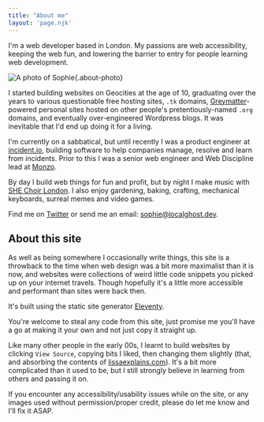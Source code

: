 ```yaml
---
title: "About me"
layout: 'page.njk'
---
```


I'm a web developer based in London. My passions are web accessibility, keeping the web fun, and lowering the barrier to entry for people learning web development.

![A photo of Sophie](/img/sophie-transparent.webp){.about-photo}

I started building websites on Geocities at the age of 10, graduating over the years to various questionable free hosting sites, `.tk` domains, [Greymatter](https://en.wikipedia.org/wiki/Greymatter_(software))-powered personal sites hosted on other people's pretentiously-named `.org` domains, and eventually over-engineered Wordpress blogs. It was inevitable that I'd end up doing it for a living.

I'm currently on a sabbatical, but until recently I was a product engineer at [incident.io](https://incident.io), building software to help companies manage, resolve and learn from incidents. Prior to this I was a senior web engineer and Web Discipline lead at [Monzo](https://www.monzo.com). 
  
By day I build web things for fun and profit, but by night I make music with [SHE Choir London](https://shechoir.com/london). I also enjoy gardening, baking, crafting, mechanical keyboards, surreal memes and video games. 

Find me on [Twitter](https://twitter.com/type__error) or send me an email: [sophie@localghost.dev](mailto:sophie@localghost.dev).

## About this site

As well as being somewhere I occasionally write things, this site is a throwback to the time when web design was a bit more maximalist than it is now, and websites were collections of weird little code snippets you picked up on your internet travels. Though hopefully it's a little more accessible and performant than sites were back then.

It's built using the static site generator [Eleventy](https://11ty.dev).

You're welcome to steal any code from this site, just promise me you'll have a go at making it your own and not just copy it straight up.

Like many other people in the early 00s, I learnt to build websites by clicking `View Source`, copying bits I liked, then changing them slightly (that, and absorbing the contents of [lissaexplains.com](https://lissaexplains.com)). It's a bit more complicated than it used to be, but I still strongly believe in learning from others and passing it on.

If you encounter any accessibility/usability issues while on the site, or any images used without permission/proper credit, please do let me know and I'll fix it ASAP. 
